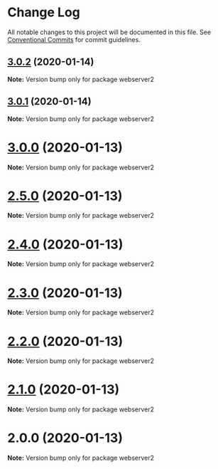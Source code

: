 # Change Log

All notable changes to this project will be documented in this file.
See [Conventional Commits](https://conventionalcommits.org) for commit guidelines.

## [3.0.2](https://github.com/yurikrupnik/mussia3/compare/webserver2@3.0.1...webserver2@3.0.2) (2020-01-14)

**Note:** Version bump only for package webserver2





## [3.0.1](https://github.com/yurikrupnik/mussia3/compare/webserver2@3.0.0...webserver2@3.0.1) (2020-01-14)

**Note:** Version bump only for package webserver2





# [3.0.0](https://github.com/yurikrupnik/mussia3/compare/webserver2@2.5.0...webserver2@3.0.0) (2020-01-13)

**Note:** Version bump only for package webserver2





# [2.5.0](https://github.com/yurikrupnik/mussia3/compare/webserver2@2.4.0...webserver2@2.5.0) (2020-01-13)

**Note:** Version bump only for package webserver2





# [2.4.0](https://github.com/yurikrupnik/mussia3/compare/webserver2@2.3.0...webserver2@2.4.0) (2020-01-13)

**Note:** Version bump only for package webserver2





# [2.3.0](https://github.com/yurikrupnik/mussia3/compare/webserver2@2.2.0...webserver2@2.3.0) (2020-01-13)

**Note:** Version bump only for package webserver2





# [2.2.0](https://github.com/yurikrupnik/mussia3/compare/webserver2@2.1.0...webserver2@2.2.0) (2020-01-13)

**Note:** Version bump only for package webserver2





# [2.1.0](https://github.com/yurikrupnik/mussia3/compare/webserver2@2.0.0...webserver2@2.1.0) (2020-01-13)

**Note:** Version bump only for package webserver2





# 2.0.0 (2020-01-13)

**Note:** Version bump only for package webserver2

